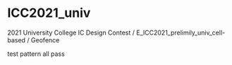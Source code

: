 # ICC2021_univ
2021 University College IC Design Contest / E_ICC2021_prelimily_univ_cell-based / Geofence

test pattern all pass
